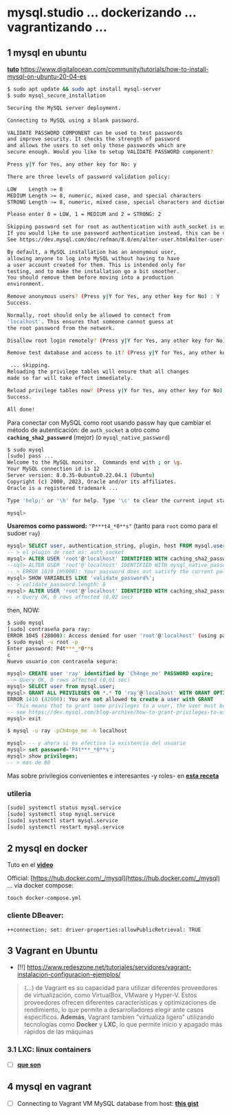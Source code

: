 # mysql.studio ... dockerizando ... vagrantizando ...

## 1 mysql en ubuntu

[**tuto**](https://www.digitalocean.com/community/tutorials/how-to-install-mysql-on-ubuntu-20-04-es) https://www.digitalocean.com/community/tutorials/how-to-install-mysql-on-ubuntu-20-04-es


```bash
$ sudo apt update && sudo apt install mysql-server
$ sudo mysql_secure_installation

Securing the MySQL server deployment.

Connecting to MySQL using a blank password.

VALIDATE PASSWORD COMPONENT can be used to test passwords
and improve security. It checks the strength of password
and allows the users to set only those passwords which are
secure enough. Would you like to setup VALIDATE PASSWORD component?

Press y|Y for Yes, any other key for No: y

There are three levels of password validation policy:

LOW    Length >= 8
MEDIUM Length >= 8, numeric, mixed case, and special characters
STRONG Length >= 8, numeric, mixed case, special characters and dictionary file

Please enter 0 = LOW, 1 = MEDIUM and 2 = STRONG: 2

Skipping password set for root as authentication with auth_socket is used by default.
If you would like to use password authentication instead, this can be done with the "ALTER_USER" command.
See https://dev.mysql.com/doc/refman/8.0/en/alter-user.html#alter-user-password-management for more information.

By default, a MySQL installation has an anonymous user,
allowing anyone to log into MySQL without having to have
a user account created for them. This is intended only for
testing, and to make the installation go a bit smoother.
You should remove them before moving into a production
environment.

Remove anonymous users? (Press y|Y for Yes, any other key for No) : Y
Success.

Normally, root should only be allowed to connect from
'localhost'. This ensures that someone cannot guess at
the root password from the network.

Disallow root login remotely? (Press y|Y for Yes, any other key for No) : NO

Remove test database and access to it? (Press y|Y for Yes, any other key for No) : N

 ... skipping.
Reloading the privilege tables will ensure that all changes
made so far will take effect immediately.

Reload privilege tables now? (Press y|Y for Yes, any other key for No) : Y
Success.

All done! 
```

Para conectar con MySQL como root usando passw hay que cambiar el método de autenticación:
de `auth_socket` a otro como **`caching_sha2_password`** (mejor) (o `mysql_native_password`)

```bash
$ sudo mysql
[sudo] pass ...
Welcome to the MySQL monitor.  Commands end with ; or \g.
Your MySQL connection id is 12
Server version: 8.0.35-0ubuntu0.22.04.1 (Ubuntu)
Copyright (c) 2000, 2023, Oracle and/or its affiliates.
Oracle is a registered trademark ...

Type 'help;' or '\h' for help. Type '\c' to clear the current input statement.

mysql>
```

**Usaremos como password:** `"P***t4_*0**s"` (tanto para `root` como para el sudoer `ray`)

```sql
mysql> SELECT user, authentication_string, plugin, host FROM mysql.user WHERE user="root";
-- > el plugin de root es: auth_socket
mysql> ALTER USER 'root'@'localhost' IDENTIFIED WITH caching_sha2_password BY '***'; -- MEJOR
--sql> ALTER USER 'root'@'localhost' IDENTIFIED WITH mysql_native_password BY '***';
-- > ERROR 1819 (HY000): Your password does not satisfy the current policy requirements
mysql> SHOW VARIABLES LIKE 'validate_password%';
-- > validate_password.length: 8
mysql> ALTER USER 'root'@'localhost' IDENTIFIED WITH caching_sha2_password BY 'P4t4t4_*0**s';
-- > Query OK, 0 rows affected (0,02 sec)
```

then, NOW:

```bash
$ sudo mysql
[sudo] contraseña para ray: 
ERROR 1045 (28000): Access denied for user 'root'@'localhost' (using password: NO)
$ sudo mysql -u root -p
Enter password: P4t***_*0**s
c
Nuevo usuario con contraseña segura:
```

```sql
mysql> CREATE user 'ray' identified by 'Ch4nge_me' PASSWORD expire;
--> Query OK, 0 rows affected (0,01 sec)
mysql> SELECT user from mysql.user;
mysql> GRANT ALL PRIVILEGES ON *.* TO 'ray'@'localhost' WITH GRANT OPTION;
ERROR 1410 (42000): You are not allowed to create a user with GRANT
-- This means that to grant some privileges to a user, the user must be created first.
-- see https://dev.mysql.com/blog-archive/how-to-grant-privileges-to-users-in-mysql-80/
mysql> exit
```

```bash
$ mysql -u ray -pCh4nge_me -h localhost
```
```sql
mysql> -- y ahora si es efectiva la existencia del usuario
mysql> set password='P4t***_*0**s';
mysql> show privileges;
-- > mas de 80
```

Mas sobre privilegios convenientes e interesantes -y roles- en 
[**esta receta**](https://dev.mysql.com/blog-archive/how-to-grant-privileges-to-users-in-mysql-80/)

### utileria

```bash
[sudo] systemctl status mysql.service
[sudo] systemctl stop mysql.service
[sudo] systemctl start mysql.service
[sudo] systemctl restart mysql.service
```
## 2 mysql en docker

Tuto en el [**video**](https://www.youtube.com/watch?v=lhijcwwvrWo) 

Official: [https://hub.docker.com/_/mysql](https://hub.docker.com/_/mysql)
... via docker compose:

`touch docker-compose.yml`

### cliente DBeaver: 
    
    ++connection; set: driver-properties:allowPublicRetrieval: TRUE

## 3 Vagrant en Ubuntu

- [!!] https://www.redeszone.net/tutoriales/servidores/vagrant-instalacion-configuracion-ejemplos/
>(...) de Vagrant es su capacidad para utilizar diferentes proveedores de virtualización, como VirtualBox, VMware y Hyper-V. Estos proveedores ofrecen diferentes características y optimizaciones de rendimiento, lo que permite a desarrolladores elegir ante casos específicos. **Además**, Vagrant tambien "virtualiza ligero" utilizando tecnologías como **Docker** y **LXC**, lo que permite inicio y apagado más rápidos de las máquinas

### 3.1 LXC: linux containers

- [ ] [**que son**](https://www.qindel.com/que-son-los-contenedores-linux-o-lxc-linux-containers/)

## 4 mysql en vagrant

- [ ] Connecting to Vagrant VM MySQL database from host: [**this gist**](https://gist.github.com/rmatil/8d21620c11039a442964)


